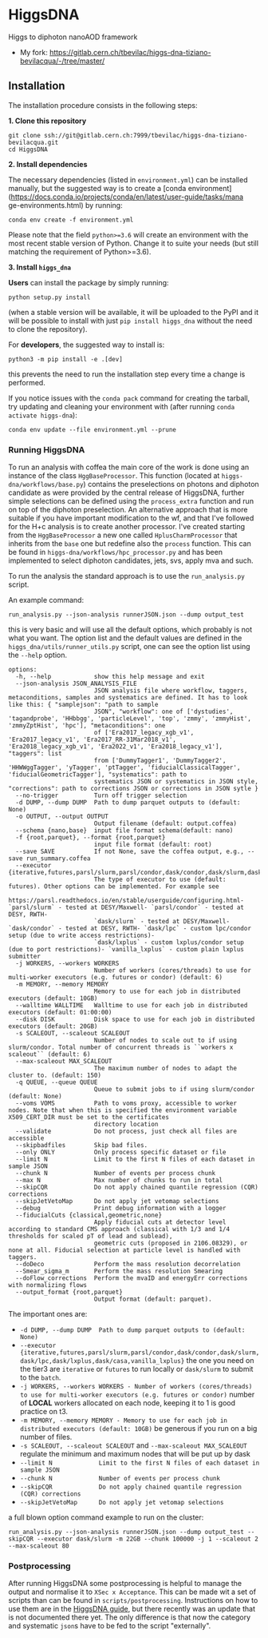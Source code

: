 # HiggsDNA  
Higgs to diphoton nanoAOD framework  
* My fork: https://gitlab.cern.ch/tbevilac/higgs-dna-tiziano-bevilacqua/-/tree/master/
  
## Installation  
  
The installation procedure consists in the following steps:  
  
**1. Clone this repository**  
```  
git clone ssh://git@gitlab.cern.ch:7999/tbevilac/higgs-dna-tiziano-bevilacqua.git  
cd HiggsDNA  
```  
**2. Install dependencies**  
  
The necessary dependencies (listed in ```environment.yml```) can be installed manually, but the suggested way is to create a [conda environment](https://docs.conda.io/projects/conda/en/latest/user-guide/tasks/mana  
ge-environments.html) by running:  
```  
conda env create -f environment.yml  
```  
Please note that the field ```python>=3.6``` will create an environment with the most recent stable version of Python. Change it to suite your needs (but still matching the requirement of Python>=3.6).  
  
**3. Install ```higgs_dna```**  
  
**Users** can install the package by simply running:  
```  
python setup.py install  
```  
(when a stable version will be available, it will be uploaded to the PyPI and it will be possible to install with just ```pip install higgs_dna``` without the need to clone the repository).  
  
  
For **developers**, the suggested way to install is:  
```  
python3 -m pip install -e .[dev]  
```  
this prevents the need to run the installation step every time a change is performed.

If you notice issues with the ```conda pack``` command for creating the tarball, try updating and cleaning your environment with (after running ```conda activate higgs-dna```):
```
conda env update --file environment.yml --prune
```

### Running HiggsDNA 

To run an analysis with coffea the main core of the work is done using an instance of the class `HggBaseProcessor`. This function (located at `higgs-dna/workflows/base.py`) contains the preselections on photons and diphoton candidate as were provided by the central release of HiggsDNA, further simple selections can be defined using the `process_extra` function and run on top of the diphoton preselection. An alternative approach that is more suitable if you have important modification to the wf, and that I've followed for the H+c analysis is to create another processor. I've created starting from the `HggBaseProcessor` a new one called `HplusCharmProcessor` that inherits from the `base` one but redefine also the `process` function. This can be found in `higgs-dna/workflows/hpc_processor.py` and has been implemented to select diphoton candidates, jets, svs, apply mva and such.

To run the analysis the standard approach is to use the `run_analysis.py` script.

An example command:

```
run_analysis.py --json-analysis runnerJSON.json --dump output_test
```

this is very basic and will use all the default options, which probably is not what you want. The option list and the default values are defined in the `higgs_dna/utils/runner_utils.py` script, one can see the option list using the `--help` option.

```
options:
  -h, --help            show this help message and exit
  --json-analysis JSON_ANALYSIS_FILE
                        JSON analysis file where workflow, taggers, metaconditions, samples and systematics are defined. It has to look like this: { "samplejson": "path to sample
                        JSON", "workflow": one of ['dystudies', 'tagandprobe', 'HHbbgg', 'particleLevel', 'top', 'zmmy', 'zmmyHist', 'zmmyZptHist', 'hpc'], "metaconditions": one
                        of ['Era2017_legacy_xgb_v1', 'Era2017_legacy_v1', 'Era2017_RR-31Mar2018_v1', 'Era2018_legacy_xgb_v1', 'Era2022_v1', 'Era2018_legacy_v1'], "taggers": list
                        from ['DummyTagger1', 'DummyTagger2', 'HHWWggTagger', 'yTagger', 'ptTagger', 'fiducialClassicalTagger', 'fiducialGeometricTagger'], "systematics": path to
                        systematics JSON or systematics in JSON style, "corrections": path to corrections JSON or corrections in JSON sytle }
  --no-trigger          Turn off trigger selection
  -d DUMP, --dump DUMP  Path to dump parquet outputs to (default: None)
  -o OUTPUT, --output OUTPUT
                        Output filename (default: output.coffea)
  --schema {nano,base}  input file format schema(default: nano)
  -f {root,parquet}, --format {root,parquet}
                        input file format (default: root)
  --save SAVE           If not None, save the coffea output, e.g., --save run_summary.coffea
  --executor {iterative,futures,parsl/slurm,parsl/condor,dask/condor,dask/slurm,dask/lpc,dask/lxplus,dask/casa,vanilla_lxplus}
                        The type of executor to use (default: futures). Other options can be implemented. For example see
                        https://parsl.readthedocs.io/en/stable/userguide/configuring.html- `parsl/slurm` - tested at DESY/Maxwell- `parsl/condor` - tested at DESY, RWTH-
                        `dask/slurm` - tested at DESY/Maxwell- `dask/condor` - tested at DESY, RWTH- `dask/lpc` - custom lpc/condor setup (due to write access restrictions)-
                        `dask/lxplus` - custom lxplus/condor setup (due to port restrictions)- `vanilla_lxplus` - custom plain lxplus submitter
  -j WORKERS, --workers WORKERS
                        Number of workers (cores/threads) to use for multi-worker executors (e.g. futures or condor) (default: 6)
  -m MEMORY, --memory MEMORY
                        Memory to use for each job in distributed executors (default: 10GB)
  --walltime WALLTIME   Walltime to use for each job in distributed executors (default: 01:00:00)
  --disk DISK           Disk space to use for each job in distributed executors (default: 20GB)
  -s SCALEOUT, --scaleout SCALEOUT
                        Number of nodes to scale out to if using slurm/condor. Total number of concurrent threads is ``workers x scaleout`` (default: 6)
  --max-scaleout MAX_SCALEOUT
                        The maximum number of nodes to adapt the cluster to. (default: 150)
  -q QUEUE, --queue QUEUE
                        Queue to submit jobs to if using slurm/condor (default: None)
  --voms VOMS           Path to voms proxy, accessible to worker nodes. Note that when this is specified the environment variable X509_CERT_DIR must be set to the certificates
                        directory location
  --validate            Do not process, just check all files are accessible
  --skipbadfiles        Skip bad files.
  --only ONLY           Only process specific dataset or file
  --limit N             Limit to the first N files of each dataset in sample JSON
  --chunk N             Number of events per process chunk
  --max N               Max number of chunks to run in total
  --skipCQR             Do not apply chained quantile regression (CQR) corrections
  --skipJetVetoMap      Do not apply jet vetomap selections
  --debug               Print debug information with a logger
  --fiducialCuts {classical,geometric,none}
                        Apply fiducial cuts at detector level according to standard CMS approach (classical with 1/3 and 1/4 thresholds for scaled pT of lead and sublead),
                        geometric cuts (proposed in 2106.08329), or none at all. Fiducial selection at particle level is handled with taggers.
  --doDeco              Perform the mass resolution decorrelation
  --Smear_sigma_m       Perform the mass resolution Smearing
  --doFlow_corrections  Perform the mvaID and energyErr corrections with normalizing flows
  --output_format {root,parquet}
                        Output format (default: parquet).
```

The important ones are:

* `-d DUMP, --dump DUMP  Path to dump parquet outputs to (default: None)`
* `--executor {iterative,futures,parsl/slurm,parsl/condor,dask/condor,dask/slurm,dask/lpc,dask/lxplus,dask/casa,vanilla_lxplus}` the one you need on the tier3 are `iterative` or `futures` to run locally or `dask/slurm` to submit to the `batch`.
* `-j WORKERS, --workers WORKERS - Number of workers (cores/threads) to use for multi-worker executors (e.g. futures or condor)` number of **LOCAL** workers allocated on each node, keeping it to 1 is good practice on t3.
* `-m MEMORY, --memory MEMORY - Memory to use for each job in distributed executors (default: 10GB)` be generous if you run on a big number of files.
* `-s SCALEOUT, --scaleout SCALEOUT` and `--max-scaleout MAX_SCALEOUT` regulate the minimum and maximum nodes that will be put up by dask
* `--limit N             Limit to the first N files of each dataset in sample JSON`
* `--chunk N             Number of events per process chunk`
* `--skipCQR             Do not apply chained quantile regression (CQR) corrections`
* `--skipJetVetoMap      Do not apply jet vetomap selections`

a full blown option command example to run on the cluster:

```
run_analysis.py --json-analysis runnerJSON.json --dump output_test --skipCQR --executor dask/slurm -m 22GB --chunk 100000 -j 1 --scaleout 2 --max-scaleout 80
```

### Postprocessing

After running HiggsDNA some postprocessing is helpful to manage the output and normalise it to `XSec x Acceptance`. This can be made wit a set of scripts than can be found in `scripts/postprocessing`.
Instructions on how to use them are in the [HiggsDNA guide](https://higgs-dna.readthedocs.io/en/latest/output_grooming.html), but there recently was an update that is not documented there yet.
The only difference is that now the category and systematic `json`s have to be fed to the script "externally".




